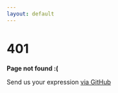 ```yaml
---
layout: default
---
```


# 401

**Page not found :(**

Send us your expression [via GitHub](https://github.com/tupilabs/speaklikeabrazilian.com/issues/new)
